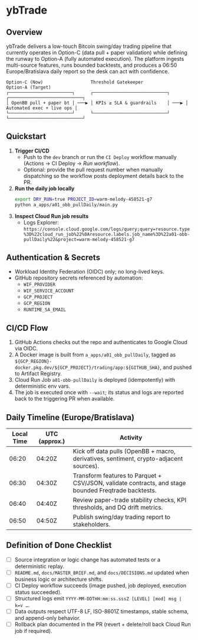 # ybTrade

## Overview
ybTrade delivers a low-touch Bitcoin swing/day trading pipeline that currently operates in Option-C (data pull + paper validation) while defining the runway to Option-A (fully automated execution). The platform ingests multi-source features, runs bounded backtests, and produces a 06:50 Europe/Bratislava daily report so the desk can act with confidence.

```
Option-C (Now)                  Threshold Gatekeeper                  Option-A (Target)
┌────────────────────────┐      ┌────────────────────────────┐      ┌────────────────────────────┐
│ OpenBB pull + paper bt │ ───▶ │ KPIs ≥ SLA & guardrails    │ ───▶ │ Automated exec + live ops │
└────────────────────────┘      └────────────────────────────┘      └────────────────────────────┘
```

## Quickstart
1. **Trigger CI/CD**
   - Push to the `dev` branch or run the `CI Deploy` workflow manually (Actions → CI Deploy → _Run workflow_).
   - Optional: provide the pull request number when manually dispatching so the workflow posts deployment details back to the PR.
2. **Run the daily job locally**
   ```bash
   export DRY_RUN=true PROJECT_ID=warm-melody-458521-g7
   python a_apps/a01_obb_pullDaily/main.py
   ```
3. **Inspect Cloud Run job results**
   - Logs Explorer: `https://console.cloud.google.com/logs/query;query=resource.type%3D%22cloud_run_job%22%0Aresource.labels.job_name%3D%22a01-obb-pullDaily%22&project=warm-melody-458521-g7`

## Authentication & Secrets
- Workload Identity Federation (OIDC) only; no long-lived keys.
- GitHub repository secrets referenced by automation:
  - `WIF_PROVIDER`
  - `WIF_SERVICE_ACCOUNT`
  - `GCP_PROJECT`
  - `GCP_REGION`
  - `RUNTIME_SA_EMAIL`

## CI/CD Flow
1. GitHub Actions checks out the repo and authenticates to Google Cloud via OIDC.
2. A Docker image is built from `a_apps/a01_obb_pullDaily`, tagged as `${GCP_REGION}-docker.pkg.dev/${GCP_PROJECT}/trading/app:${GITHUB_SHA}`, and pushed to Artifact Registry.
3. Cloud Run Job `a01-obb-pullDaily` is deployed (idempotently) with deterministic env vars.
4. The job is executed once with `--wait`; its status and logs are reported back to the triggering PR when available.

## Daily Timeline (Europe/Bratislava)
| Local Time | UTC (approx.) | Activity |
|------------|----------------|----------|
| 06:20      | 04:20Z         | Kick off data pulls (OpenBB + macro, derivatives, sentiment, crypto-adjacent sources). |
| 06:30      | 04:30Z         | Transform features to Parquet + CSV/JSON, validate contracts, and stage bounded Freqtrade backtests. |
| 06:40      | 04:40Z         | Review paper-trade stability checks, KPI thresholds, and DQ drift metrics. |
| 06:50      | 04:50Z         | Publish swing/day trading report to stakeholders. |

## Definition of Done Checklist
- [ ] Source integration or logic change has automated tests or a deterministic replay.
- [ ] `README.md`, `docs/MASTER_BRIEF.md`, and `docs/DECISIONS.md` updated when business logic or architecture shifts.
- [ ] CI Deploy workflow succeeds (image pushed, job deployed, execution status succeeded).
- [ ] Structured logs emit `YYYY-MM-DDTHH:mm:ss.sssZ [LEVEL] [mod] msg | k=v …`.
- [ ] Data outputs respect UTF-8 LF, ISO-8601Z timestamps, stable schema, and append-only behavior.
- [ ] Rollback plan documented in the PR (revert + delete/roll back Cloud Run job if required).
